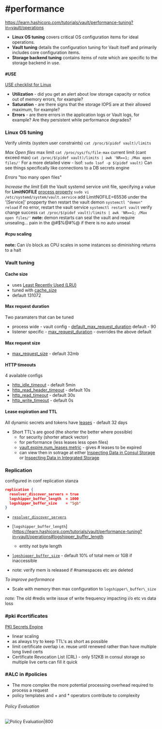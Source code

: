 # #performance
https://learn.hashicorp.com/tutorials/vault/performance-tuning?in=vault/operations

-   **Linux OS tuning** covers critical OS configuration items for ideal operations.
-   **Vault tuning** details the configuration tuning for Vault itself and primarily includes core configuration items.
-   **Storage backend tuning** contains items of note which are specific to the storage backend in use.

#### #USE
 [USE checklist for Linux](http://www.brendangregg.com/USEmethod/use-linux.html)
-   **Utilization** \- did you get an alert about low storage capacity or notice out of memory errors, for example?
-   **Saturation** \- are there signs that the storage IOPS are at their allowed maximum, for example?
-   **Errors** \- are there errors in the application logs or Vault logs, for example? Are they persistent while performance degrades?

### Linux OS tuning
Verify ulimits (system user constraints) 
`cat /proc/$(pidof vault)/limits`

*Max Open files*
max limit
`cat /proc/sys/fs/file-max`
current limit (cant exceed max)
`cat /proc/$(pidof vault)/limits | awk 'NR==1; /Max open files/'`
For a more detailed view - lsof:
`sudo lsof -p $(pidof vault)`
Can see things specifically like connections to a DB secrets engine

*Errors*
"too many open files"

*Increase the limit*
Edit the Vault systemd service unit file, specifying a value for **LimitNOFILE** [process property](https://www.freedesktop.org/software/systemd/man/systemd.exec.html#Process%20Properties)
`sudo vi /etc/systemd/system/vault.service`
add LimitNOFILE=65536 under the '\[Service\]' propperty then restart the vault demon `systemctl "demon" reload`
if no error, restart the vault service `systemctl restart vault` 
verify change success `cat /proc/$(pidof vault)/limits | awk 'NR==1; /Max open files/'`
**note:** demon restarts can seal the vault and require unsealing... pain in the @#$%@#%@ if there is no auto unseal

#### #cpu scaling
**note:** Can i/o block as CPU scales in some instances so diminishing returns to a halt

### Vault tuning

#### Cache size
- uses [Least Recently Used (LRU)](https://en.wikipedia.org/wiki/Cache_replacement_policies#Least_recently_used_.28LRU.29)
- tuned with [cache\_size](https://www.vaultproject.io/docs/configuration#cache_size)
- default 131072

#### Max request duration
Two paramaters that can be tuned
- process wide - vault config -  [default\_max\_request\_duration](https://www.vaultproject.io/docs/configuration#default_max_request_duration) default - 90
- listener specific - [max\_request\_duration](https://www.vaultproject.io/docs/configuration/listener/tcp#max_request_duration) - overrides the above default

#### Max request size
- [max\_request\_size](https://www.vaultproject.io/docs/configuration/listener/tcp#max_request_size) - default 32mb

#### HTTP timeouts
4 available configs
- [http\_idle\_timeout](https://www.vaultproject.io/docs/configuration/listener/tcp#http_idle_timeout) - default 5min
- [http\_read\_header\_timeout](https://www.vaultproject.io/docs/configuration/listener/tcp#http_read_header_timeout) - default 10s
- [http\_read\_timeout](https://www.vaultproject.io/docs/configuration/listener/tcp#http_read_timeout) - default 30s
- [http\_write\_timeout](https://www.vaultproject.io/docs/configuration/listener/tcp#http_write_timeout) - default 0s

#### Lease expiration and TTL
All dynamic secrets and tokens have [leases](https://www.vaultproject.io/docs/concepts/lease) - default 32 days

- Short TTL's are good (the shorter the better where possible)
	- for security (shorter attack vector)
	- for performance (less leases less open files)
	- [vault.expire.num\_leases metric](https://www.vaultproject.io/docs/internals/telemetry#policy-and-token-metrics) - gives # leases to be expired
	- can view then in sotrage at either [Inspecting Data in Consul Storage](https://learn.hashicorp.com/tutorials/vault/inspecting-data-consul) or [Inspecting Data in Integrated Storage](https://learn.hashicorp.com/tutorials/vault/inspecting-data-integrated-storage)

### Replication

configured in conf replication stanza
```json
replication {
  resolver_discover_servers = true
  logshipper_buffer_length  = 1000
  logshipper_buffer_size    = "5gb"
}
```

- [`resolver_discover_servers`](https://learn.hashicorp.com/tutorials/vault/performance-tuning?in=vault/operations#resolver_discover_servers)
- [`logshipper_buffer_length`](https://learn.hashicorp.com/tutorials/vault/performance-tuning?in=vault/operations#logshipper_buffer_length
	- entity not byte length
- [`logshipper_buffer_size`](https://learn.hashicorp.com/tutorials/vault/performance-tuning?in=vault/operations#logshipper_buffer_size) - default 10% of total mem or 1GB if inaccessible

- note: verify mem is released if #namespaces etc are deleted

*To improve performance*
- Scale with memory then max configuration to `logshipper\_buffer\_size`

*note:* The old #redis write issue of write frequency impacting i/o etc vs data loss

### #pki #certificates
[PKI Secrets Engine](https://www.vaultproject.io/docs/secrets/pki)
- linear scaling
- as always try to keep TTL's as short as possible
- limit certificate overlap i.e. reuse until renewed rather than have multiple long lived certs
- Certificate Revocation List (CRL) - only 512KB in consul storage so multiple live certs can fill it quick

### #ALC in #policies

- The more complex the more potential processing overhead required to process a request
- policy templates and + and * operators contribute to complexity

###### Policy Evaluation
![Policy Evaluation|800](https://learn.hashicorp.com/img/vault-policy-evaluation.png)

